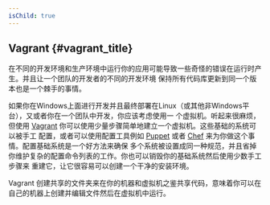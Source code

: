```yaml
---
isChild: true
---
```


## Vagrant {#vagrant_title}

在不同的开发环境和生产环境中运行你的应用可能导致一些奇怪的错误在运行时产生。并且让一个团队的开发者的不同的开发环境
保持所有代码库更新到同一个版本也是一个棘手的事情。

如果你在Windows上面进行开发并且最终部署在Linux（或其他非Windows平台），又或者你在一个团队中开发，你应该考虑使用一
个虚拟机。听起来很麻烦，但使用 [Vagrant][vagrant] 你可以使用少量步骤简单地建立一个虚拟机。这些基础的系统可以被手工
配置，或者可以使用配置工具例如 [Puppet][puppet] 或者 [Chef][chef] 来为你做这个事情。配置基础系统是一个好方法来确保
多个系统被设置成同一种规范，并且省掉你维护复杂的配置命令列表的工作。你也可以销毁你的基础系统然后使用少数手工步骤来
重建它，让它很容易可以创建一个干净的安装环境。

Vagrant 创建共享的文件夹来在你的机器和虚拟机之鉴共享代码，意味着你可以在自己的机器上创建并编辑文件然后在虚拟机中运行。

[vagrant]: http://vagrantup.com/
[puppet]: http://www.puppetlabs.com/
[chef]: http://www.opscode.com/
